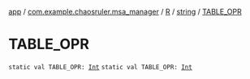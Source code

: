 [app](../../../index.md) / [com.example.chaosruler.msa_manager](../../index.md) / [R](../index.md) / [string](index.md) / [TABLE_OPR](.)

# TABLE_OPR

`static val TABLE_OPR: `[`Int`](https://kotlinlang.org/api/latest/jvm/stdlib/kotlin/-int/index.html)
`static val TABLE_OPR: `[`Int`](https://kotlinlang.org/api/latest/jvm/stdlib/kotlin/-int/index.html)